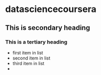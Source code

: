 datasciencecoursera
===================

## This is secondary heading 
### This is a tertiary heading

* first item in list
* second item in list
* third item in list
* 
